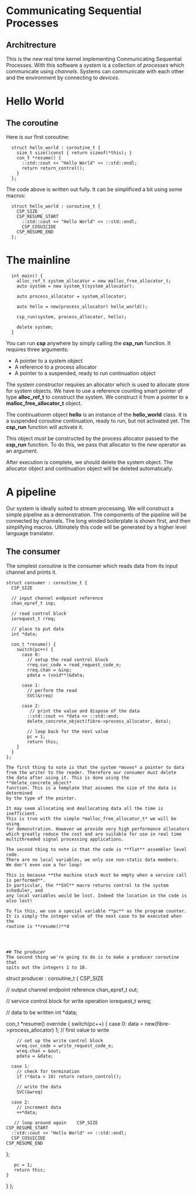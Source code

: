 # Communicating Sequential Processes
## Architrecture
This is the new real time kernel implementing Communicating Sequential Processes.
With this software a *system* is a collection of *processes* which communicate
using *channels*. Systems can communicate with each other and the environment
by connecting to *devices*.

# Hello World
## The coroutine
Here is our first coroutine:
```
  struct hello_world : coroutine_t {
    size_t size()const { return sizeof(*this); }
    con_t *resume() {
      ::std::cout << "Hello World" << ::std::endl;
      return return_control();
    }
  };
```
The code above is written out fully. It can be simplificed
a bit using some macros:
```
  struct hello_world : coroutine_t {
    CSP_SIZE 
    CSP_RESUME_START
      ::std::cout << "Hello World" << ::std::endl;
      CSP_COSUICIDE
    CSP_RESUME_END
  };
```


# The mainline
```
  int main() {
    alloc_ref_t system_allocator = new malloc_free_allocator_t;
    auto system = new system_t(system_allocator);

    auto process_allocator = system_allocator;

    auto hello = new(process_allocator) hello_world();

    csp_run(system, process_allocator, hello);

    delete system;
  }
```

You can run **csp** anywhere by simply calling the **csp_run** function.
It requires three arguments:

  * A pointer to a system object
  * A reference to a process allocator
  * A pointer to a suspended, ready to run continuation object

The system constructor requires an allocator which is used to allocate store
for system objects. We have to use a reference counting smart pointer of
type **alloc_ref_t** to construct the system. We construct it from a pointer
to a **malloc_free_allocator_t** object.

The continuationm object **hello** is an instance of the **hello_world** class.
It is a suspended coroutine continuation, ready to run, but not activated yet.
The **csp_run** function will activate it.

This object *must* be constructed by the process allocator passed to the **csp_run**
function. To do this, we pass that allocator to the *new* operator as an argument.

After execution is complete, we should delete the system object.
The allocator object and continuation object will be deleted automatically.

# A pipeline
Our system is ideally suited to stream processing. We will construct a simple
pipeline as a demonstration. The components of the pipeline will be connected
by channels. The long winded boilerplate is shown first, and then simplifying
macros. Ultimately this code will be generated by a higher level language translator.

## The consumer
The simplest coroutine is the consumer which reads data from its input
channel and prints it.
```
struct consumer : coroutine_t {
  CSP_SIZE

  // input channel endpoint reference
  chan_epref_t inp;

  // read control block
  iorequest_t rreq;

  // place to put data
  int *data;

  con_t *resume() {
    switch(pc++) {
      case 0:
        // setup the read control block
        rreq.svc_code = read_request_code_e;
        rreq.chan = &inp;
        pdata = (void**)&data;

      case 1:
        // perform the read
        SVC(&rreq)

      case 2:
         // print the value and dispose of the data
        ::std::cout << *data << ::std::end;
        delete_concrete_object(fibre->process_allocator, data);

        // loop back for the next value
        pc = 1;
        return this;
    }
  }
};

The first thing to note is that the system *moves* a pointer to data
from the writer to the reader. Therefore our consumer must delete
the data after using it. This is done using the **delete_concrete_object*
function. This is a template that assumes the size of the data is determined
by the type of the pointer.

It may seem allocating and deallocating data all the time is inefficient.
This is true with the simple *malloc_free_allocator_t* we will be using
for demonstration. However we provide very high performance allocators
which greatly reduce the cost and are suitable for use in real time
multithreaded signal processing applications.

The second thing to note is that the code is **flat** assembler level code.
There are no local variables, we only use non-static data members.
We don't even use a for loop! 

This is because **the machine stack must be empty when a service call is performed**.
In particular, the **SVC** macro returns control to the system scheduler, and
any local variables would be lost. Indeed the location in the code is also lost!

To fix this, we use a special variable **pc** as the program counter.
It is simply the integer value of the next case to be executed when the
routine is **resume()**d




## The producer
The second thing we're going to do is to make a producer coroutine that
spits out the integers 1 to 10.

```
struct producer : coroutine_t {
  CSP_SIZE

  // output channel endpoint reference
  chan_epref_t out;
 
  // service control block for write operation
  iorequest_t wreq;

  // data to be written
  int *data;

  con_t *resume() override {
    switch(pc++) {
      case 0:
        data = new(fibre->process_allocator) 1; // first value to write

        // set up the write control block
        wreq.svc_code = write_request_code_e;
        wreq.chan = &out;
        pdata = &data;

      case 1:
        // check for termination
        if (*data > 10) return return_control();

        // write the data
        SVC(&wreq)

      case 2:
        // increment data
        ++*data;
      
       // loop around again    CSP_SIZE 
    CSP_RESUME_START
      ::std::cout << "Hello World" << ::std::endl;
      CSP_COSUICIDE
    CSP_RESUME_END
  };

       pc = 1;
       return this;
    }
  }
};

```




